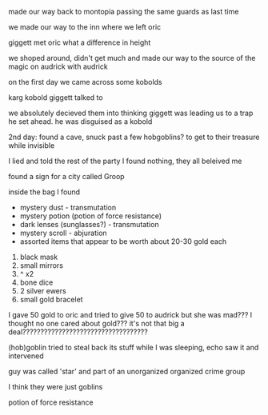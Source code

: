 made our way back to montopia passing the same guards as last time

we made our way to the inn where we left oric

giggett met oric what a difference in height

we shoped around, didn't get much and made our way to the source of the magic on audrick with audrick

on the first day we came across some kobolds

karg kobold giggett talked to

we absolutely decieved them into thinking giggett was leading us to a trap he set ahead. he was disguised as a kobold

2nd day: found a cave, snuck past a few hobgoblins? to get to their treasure while invisible

I lied and told the rest of the party I found nothing, they all beleived me

found a sign for a city called Groop

inside the bag I found
- mystery dust - transmutation
- mystery potion (potion of force resistance)
- dark lenses (sunglasses?) - transmutation
- mystery scroll - abjuration
- assorted items that appear to be worth about 20-30 gold each 
1. black mask
2. small mirrors
3. ^ x2
4. bone dice
5. 2 silver ewers
6. small gold bracelet

I gave 50 gold to oric and tried to give 50 to audrick but she was mad??? I thought no one cared about gold??? it's not that big a deal???????????????????????????????????


(hob)goblin tried to steal back its stuff while I was sleeping, echo saw it and intervened

guy was called 'star' and part of an unorganized organized crime group

I think they were just goblins

potion of force resistance
